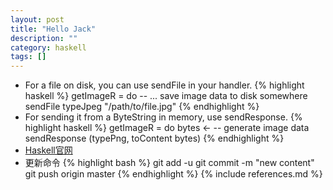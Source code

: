 ```yaml
---
layout: post
title: "Hello Jack"
description: ""
category: haskell
tags: []
---
```

* For a file on disk, you can use sendFile in your handler.
{% highlight haskell %}
getImageR = do
    -- ... save image data to disk somewhere
    sendFile typeJpeg "/path/to/file.jpg"
{% endhighlight %}
* For sending it from a ByteString in memory, use sendResponse.
{% highlight haskell %}
getImageR = do
    bytes <- -- generate image data
    sendResponse (typePng, toContent bytes)
{% endhighlight %}
* [Haskell官网](http://www.haskell.org/haskellwiki/Haskell)
* 更新命令 
{% highlight bash %}
git add -u
git commit -m "new content"
git push origin master
{% endhighlight %}
{% include references.md %}

